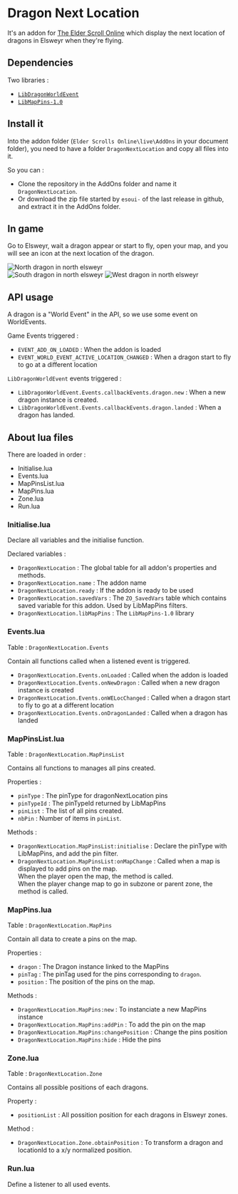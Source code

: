 # Dragon Next Location

It's an addon for [The Elder Scroll Online](https://www.elderscrollsonline.com) which display the next location of dragons in Elsweyr when they're flying.

## Dependencies

Two libraries :

* [`LibDragonWorldEvent`](https://www.esoui.com/downloads/info2473-LibDragonWorldEvent.html)
* [`LibMapPins-1.0`](https://www.esoui.com/downloads/info563-LibMapPins.html)

## Install it

Into the addon folder (`Elder Scrolls Online\live\AddOns` in your document folder), you need to have a folder `DragonNextLocation` and copy all files into it.

So you can :

* Clone the repository in the AddOns folder and name it `DragonNextLocation`.
* Or download the zip file started by `esoui-` of the last release in github, and extract it in the AddOns folder.

## In game

Go to Elsweyr, wait a dragon appear or start to fly, open your map, and you will see an icon at the next location of the dragon.

![North dragon in north elsweyr](https://projects.bulton.fr/teso/DragonNextLocation/DragonNextLocationNorth.jpg)  
![South dragon in north elsweyr](https://projects.bulton.fr/teso/DragonNextLocation/DragonNextLocationSouth.jpg)
![West dragon in north elsweyr](https://projects.bulton.fr/teso/DragonNextLocation/DragonNextLocationWest.jpg)

## API usage

A dragon is a "World Event" in the API, so we use some event on WorldEvents.

Game Events triggered :

* `EVENT_ADD_ON_LOADED` : When the addon is loaded
* `EVENT_WORLD_EVENT_ACTIVE_LOCATION_CHANGED` : When a dragon start to fly to go at a different location

`LibDragonWorldEvent` events triggered :

* `LibDragonWorldEvent.Events.callbackEvents.dragon.new` : When a new dragon instance is created.
* `LibDragonWorldEvent.Events.callbackEvents.dragon.landed` : When a dragon has landed.

## About lua files

There are loaded in order :

* Initialise.lua
* Events.lua
* MapPinsList.lua
* MapPins.lua
* Zone.lua
* Run.lua

### Initialise.lua

Declare all variables and the initialise function.

Declared variables :

* `DragonNextLocation` : The global table for all addon's properties and methods.
* `DragonNextLocation.name` : The addon name
* `DragonNextLocation.ready` : If the addon is ready to be used
* `DragonNextLocation.savedVars` : The `ZO_SavedVars` table which contains saved variable for this addon. Used by LibMapPins filters.
* `DragonNextLocation.libMapPins` : The `LibMapPins-1.0` library

### Events.lua

Table : `DragonNextLocation.Events`

Contain all functions called when a listened event is triggered.

* `DragonNextLocation.Events.onLoaded` : Called when the addon is loaded
* `DragonNextLocation.Events.onNewDragon` : Called when a new dragon instance is created
* `DragonNextLocation.Events.onWELocChanged` : Called when a dragon start to fly to go at a different location
* `DragonNextLocation.Events.onDragonLanded` : Called when a dragon has landed

### MapPinsList.lua

Table : `DragonNextLocation.MapPinsList`

Contains all functions to manages all pins created.

Properties :

* `pinType` : The pinType for dragonNextLocation pins
* `pinTypeId` : The pinTypeId returned by LibMapPins
* `pinList` : The list of all pins created.
* `nbPin` : Number of items in `pinList`.

Methods :

* `DragonNextLocation.MapPinsList:initialise` : Declare the pinType with LibMapPins, and add the pin filter.
* `DragonNextLocation.MapPinsList:onMapChange` : Called when a map is displayed to add pins on the map.  
When the player open the map, the method is called.  
When the player change map to go in subzone or parent zone, the method is called.

### MapPins.lua

Table : `DragonNextLocation.MapPins`

Contain all data to create a pins on the map.

Properties :

* `dragon` : The Dragon instance linked to the MapPins
* `pinTag` : The pinTag used for the pins corresponding to `dragon`.
* `position` : The position of the pins on the map.

Methods :

* `DragonNextLocation.MapPins:new` : To instanciate a new MapPins instance
* `DragonNextLocation.MapPins:addPin` : To add the pin on the map
* `DragonNextLocation.MapPins:changePosition` : Change the pins position
* `DragonNextLocation.MapPins:hide` : Hide the pins

### Zone.lua

Table : `DragonNextLocation.Zone`

Contains all possible positions of each dragons.

Property :

* `positionList` : All possition position for each dragons in Elsweyr zones.

Method :

* `DragonNextLocation.Zone.obtainPosition` : To transform a dragon and locationId to a x/y normalized position.

### Run.lua

Define a listener to all used events.
